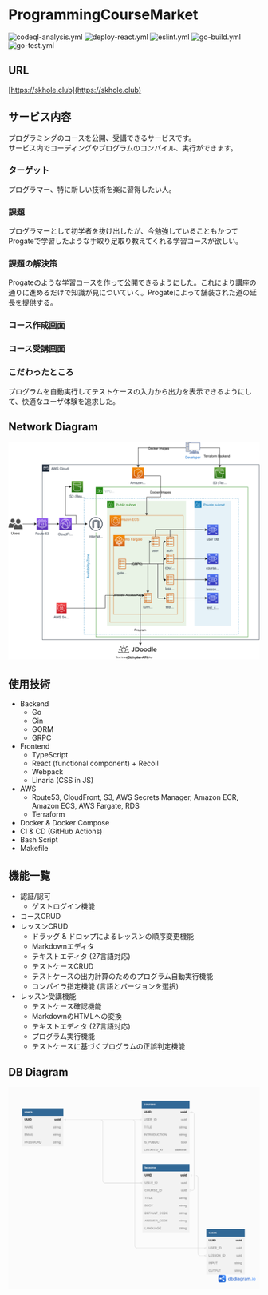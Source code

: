 # ProgrammingCourseMarket

![codeql-analysis.yml](https://github.com/Asuha-a/ProgrammingCourseMarket/actions/workflows/codeql-analysis.yml/badge.svg)
![deploy-react.yml](https://github.com/Asuha-a/ProgrammingCourseMarket/actions/workflows/deploy-react.yml/badge.svg)
![eslint.yml](https://github.com/Asuha-a/ProgrammingCourseMarket/actions/workflows/eslint.yml/badge.svg)
![go-build.yml](https://github.com/Asuha-a/ProgrammingCourseMarket/actions/workflows/go-build.yml/badge.svg)
![go-test.yml](https://github.com/Asuha-a/ProgrammingCourseMarket/actions/workflows/go-test.yml/badge.svg)

## URL
[https://skhole.club](https://skhole.club)  

## サービス内容
プログラミングのコースを公開、受講できるサービスです。  
サービス内でコーディングやプログラムのコンパイル、実行ができます。

### ターゲット
プログラマー、特に新しい技術を楽に習得したい人。

### 課題

プログラマーとして初学者を抜け出したが、今勉強していることもかつてProgateで学習したような手取り足取り教えてくれる学習コースが欲しい。

### 課題の解決策

Progateのような学習コースを作って公開できるようにした。これにより講座の通りに進めるだけで知識が見についていく。Progateによって舗装された道の延長を提供する。

### コース作成画面

### コース受講画面

### こだわったところ

プログラムを自動実行してテストケースの入力から出力を表示できるようにして、快適なユーザ体験を追求した。

## Network Diagram
![network diagram](./docs/skhole.drawio.svg)

## 使用技術
* Backend
  * Go
  * Gin
  * GORM
  * GRPC
* Frontend
  * TypeScript
  * React (functional component) + Recoil
  * Webpack
  * Linaria (CSS in JS)
* AWS
  * Route53, CloudFront, S3, AWS Secrets Manager, Amazon ECR, Amazon ECS, AWS Fargate, RDS
  * Terraform
* Docker & Docker Compose
* CI & CD (GitHub Actions)
* Bash Script
* Makefile

## 機能一覧
* 認証/認可
  * ゲストログイン機能
* コースCRUD
* レッスンCRUD
  * ドラッグ & ドロップによるレッスンの順序変更機能
  * Markdownエディタ
  * テキストエディタ (27言語対応)
  * テストケースCRUD
  * テストケースの出力計算のためのプログラム自動実行機能
  * コンパイラ指定機能 (言語とバージョンを選択)
* レッスン受講機能
  * テストケース確認機能
  * MarkdownのHTMLへの変換
  * テキストエディタ (27言語対応)
  * プログラム実行機能
  * テストケースに基づくプログラムの正誤判定機能

## DB Diagram

![dbdiagram](./docs/dbdiagram.png)  
